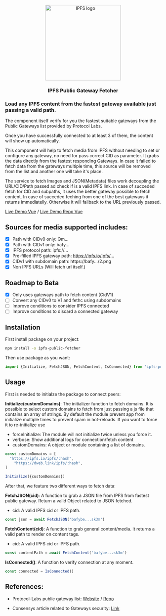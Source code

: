 <p align="center">
  <a href="https://js.ipfs.io" title="JS IPFS">
    <img src="https://bafybeigefbak6lp2wlyftzpb6gpvw4y3terzrwq5cq6jasib4u42hurknq.ipfs.w3s.link/logo_ipfs.svg" alt="IPFS logo" width="244" />
  </a>
</p>

<h3 align="center">IPFS Public Gateway Fetcher</h3>

### Load any IPFS content from the fastest gateway available just passing a valid path.

The component itself verify for you the fastest suitable gateways from the Public Gateways list provided by Protocol Labs.

Once you have successfully connected to at least 3 of them, the content will show up automatically.

This component will help to fetch media from IPFS without needing to set or configure any gateway, no need for pass correct CID as parameter. It grabs the data directly from the fastest responding Gateways. In case it failed to fetch data from the gateways multiple time, this source will be removed from the list and another one will take it's place. 

The service to fetch Images and JSON(Metadata) files work decoupling the URL/CID/Path passed ad check if is a valid IPFS link. In case of succeded fetch for CID and subpaths, it uses the better gateway possible to fetch content. In case of succeded feching from one of the best gateways it returns immediatelly. Otherwise it will fallback to the URL previously passed.

[Live Demo Vue](https://filipesoccol.github.io/vue-ipfs-components-demo/) / [Live Demo Repo Vue](https://github.com/filipesoccol/vue-ipfs-components-demo)

## Sources for media supported includes:

- [x] Path with CIDv0 only: Qm...
- [x] Path with CIDv1 only: bafy...
- [x] IPFS protocol path: ipfs://...
- [x] Pre-filled IPFS gateway path: https://ipfs.io/ipfs/...
- [x] CIDv1 with subdomain path: https://bafy.../2.png
- [x] Non IPFS URLs (Will fetch url itself.)

## Roadmap to Beta
- [x] Only uses gateways path to fetch content (CidV1)
- [ ] Convert any CIDv0 to V1 and fethc using subdomains 
- [ ] Improve conditions to consider IPFS connected
- [ ] Improve conditions to discard a connected gateway

## Installation

First install package on your project:
```bash
npm install -s ipfs-public-fetcher
```

Then use package as you want:
```js
import {Initialize, FetchJSON, FetchContent, IsConnected} from 'ipfs-public-fetcher'
```

## Usage

First is needed to initialze the package to connect peers:

**Initialize(customDomains)**: The initializer function to fetch domains. It is possible to select custom domains to fetch from just passing a js file that contains an array of strings. By default the module prevent app from initialize multiple times to prevent spam in hot-reloads. If you want to force it to re-initialize use 

- forceInitialize: The module will not initialize twice unless you force it.
- verbose: Show additional logs for connection/fetch content
- customDomains: A object or module containing a list of domains.
```ts
const customDomains = [
  "https://ipfs.io/ipfs/:hash",
	"https://dweb.link/ipfs/:hash",
]

Initialize({customDomains})
```

After that, we feature two different ways to fetch data:

**FetchJSON(cid)**: A function to grab a JSON file from IPFS from fastest public gateway. Return a valid Object related to JSON fetched.

- cid: A valid IPFS cid or IPFS path. 
```ts
const json = await FetchJSON('bafybe...sk3m')
```

**FetchContent(cid)**: A function to grab general content/media. It returns a valid path to render on content tags.

- cid: A valid IPFS cid or IPFS path. 
```ts
const contentPath = await FetchContent('bafybe...sk3m')
```

**IsConnected()**: A function to verify connection at any moment.
```ts
const connected = IsConnected()
```

## References:

- Protocol-Labs public gateway list: [Website](https://ipfs.github.io/public-gateway-checker/) / [Repo](https://github.com/ipfs/public-gateway-checker/blob/master/src/gateways.json)

- Consensys article related to Gateways security: [Link](https://consensys.net/diligence/blog/2021/06/ipfs-gateway-security/)